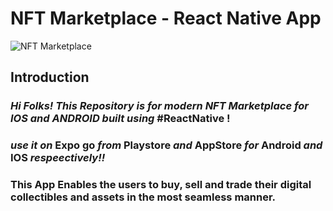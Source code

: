 # NFT Marketplace - React Native App
![NFT Marketplace](https://i.ibb.co/X5kYdvB/image.png)

## Introduction
 ### *Hi Folks! This Repository is for modern NFT Marketplace for IOS and ANDROID built using* **#ReactNative** !
 ### *use it on* Expo go *from* Playstore *and* AppStore *for* Android *and* IOS *respeectively!!*
 ### This App Enables the users to buy, sell and trade their digital collectibles and assets in the most seamless manner.
